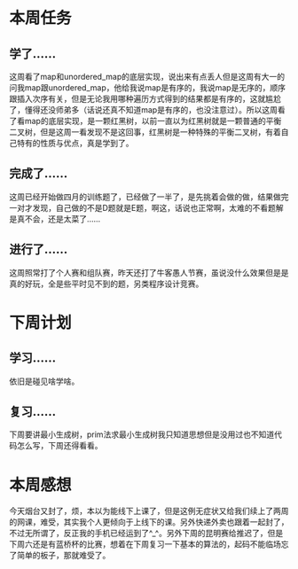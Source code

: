 # 本周任务

## 学了……

这周看了map和unordered_map的底层实现，说出来有点丢人但是这周有大一的问我map跟unordered_map，他给我说map是有序的，我说map是无序的，顺序跟插入次序有关，但是无论我用哪种遍历方式得到的结果都是有序的，这就尴尬了，懂得还没师弟多（话说还真不知道map是有序的，也没注意过）。所以这周看了看map的底层实现，是一颗红黑树，以前一直以为红黑树就是一颗普通的平衡二叉树，但是这周一看发现不是这回事，红黑树是一种特殊的平衡二叉树，有着自己特有的性质与优点，真是学到了。

## 完成了……

这周已经开始做四月的训练题了，已经做了一半了，是先挑着会做的做，结果做完一对才发现，自己做的不是D题就是E题，啊这，话说也正常啊，太难的不看题解是真不会，还是太菜了……

## 进行了……

这周照常打了个人赛和组队赛，昨天还打了牛客愚人节赛，虽说没什么效果但是是真的好玩，全是些平时见不到的题，另类程序设计竞赛。

# 下周计划

## 学习……

依旧是碰见啥学啥。

## 复习……

下周要讲最小生成树，prim法求最小生成树我只知道思想但是没用过也不知道代码怎么写，下周还得看看。

# 本周感想

今天烟台又封了，烦，本以为能线下上课了，但是这例无症状又给我们续上了两周的网课，难受，其实我个人更倾向于上线下的课。另外快递外卖也跟着一起封了，不过无所谓了，反正我的手机已经运到了^_^。另外下周的昆明赛给推迟了，但是下周六还是有蓝桥杯的比赛，想着在下周复习一下基本的算法的，起码不能临场忘了简单的板子，那就难受了。
